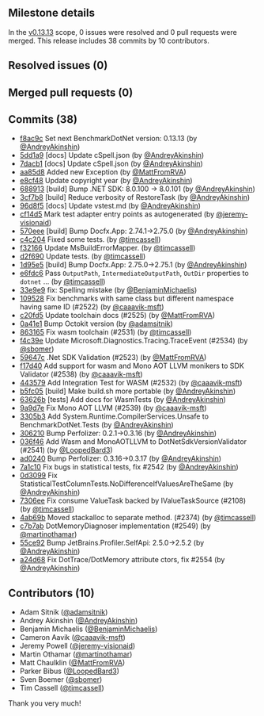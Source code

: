 ## Milestone details

In the [v0.13.13](https://github.com/dotnet/BenchmarkDotNet/issues?q=milestone:v0.13.13) scope, 
0 issues were resolved and 0 pull requests were merged.
This release includes 38 commits by 10 contributors.

## Resolved issues (0)


## Merged pull requests (0)


## Commits (38)

* [f8ac9c](https://github.com/dotnet/BenchmarkDotNet/commit/f8ac9cf7cbdde9178d29f8544ed68ad40fd7c33d) Set next BenchmarkDotNet version: 0.13.13 (by [@AndreyAkinshin](https://github.com/AndreyAkinshin))
* [5dd1a9](https://github.com/dotnet/BenchmarkDotNet/commit/5dd1a985812d3c74f9dcca3c709be182e87c7a08) [docs] Update cSpell.json (by [@AndreyAkinshin](https://github.com/AndreyAkinshin))
* [7dacb1](https://github.com/dotnet/BenchmarkDotNet/commit/7dacb16249714932b94c60257951ef9e4371f7d5) [docs] Update cSpell.json (by [@AndreyAkinshin](https://github.com/AndreyAkinshin))
* [aa85d8](https://github.com/dotnet/BenchmarkDotNet/commit/aa85d8c93eba64a19c7e9ed3c8df3f125bd16a5f) Added new Exception (by [@MattFromRVA](https://github.com/MattFromRVA))
* [e8cf48](https://github.com/dotnet/BenchmarkDotNet/commit/e8cf488c29256a17bbc370c21f31dc7a4b9362c5) Update copyright year (by [@AndreyAkinshin](https://github.com/AndreyAkinshin))
* [688913](https://github.com/dotnet/BenchmarkDotNet/commit/688913230db0cbf6a175ed604fb517784c927f2e) [build] Bump .NET SDK: 8.0.100 -> 8.0.101 (by [@AndreyAkinshin](https://github.com/AndreyAkinshin))
* [3cf7b8](https://github.com/dotnet/BenchmarkDotNet/commit/3cf7b8da7ca1609892fc1a57f988da86bfcb2af3) [build] Reduce verbosity of RestoreTask (by [@AndreyAkinshin](https://github.com/AndreyAkinshin))
* [96d8f5](https://github.com/dotnet/BenchmarkDotNet/commit/96d8f5cb71bf5846c88eebe1d6683627505f0469) [docs] Update vstest.md (by [@AndreyAkinshin](https://github.com/AndreyAkinshin))
* [cf14d5](https://github.com/dotnet/BenchmarkDotNet/commit/cf14d594750f5c3d8c6ecf0bf04991d36c95ecc6) Mark test adapter entry points as autogenerated (by [@jeremy-visionaid](https://github.com/jeremy-visionaid))
* [570eee](https://github.com/dotnet/BenchmarkDotNet/commit/570eeefa20c8692662722cd4bf8a1b663bd361b7) [build] Bump Docfx.App: 2.74.1->2.75.0 (by [@AndreyAkinshin](https://github.com/AndreyAkinshin))
* [c4c204](https://github.com/dotnet/BenchmarkDotNet/commit/c4c204204c18bb37f8025f3bbb0c6b38df4687db) Fixed some tests. (by [@timcassell](https://github.com/timcassell))
* [f32166](https://github.com/dotnet/BenchmarkDotNet/commit/f321667bcb908117924f8b718ba1b5643933566d) Update MsBuildErrorMapper. (by [@timcassell](https://github.com/timcassell))
* [d2f690](https://github.com/dotnet/BenchmarkDotNet/commit/d2f6904d5254c2ed47d12b89146360a9014ce130) Update tests. (by [@timcassell](https://github.com/timcassell))
* [1d95e5](https://github.com/dotnet/BenchmarkDotNet/commit/1d95e558da95e837c609a25dad17c25e2d3dcda5) [build] Bump Docfx.App: 2.75.0->2.75.1 (by [@AndreyAkinshin](https://github.com/AndreyAkinshin))
* [e6fdc6](https://github.com/dotnet/BenchmarkDotNet/commit/e6fdc6b3c4d540983641f5aeca9c93308dc0da7a) Pass `OutputPath`, `IntermediateOutputPath`, `OutDir` properties to `dotnet` ... (by [@timcassell](https://github.com/timcassell))
* [33e9e9](https://github.com/dotnet/BenchmarkDotNet/commit/33e9e93a29a4d05d44dd2771049af0b1604aa551) fix: Spelling mistake (by [@BenjaminMichaelis](https://github.com/BenjaminMichaelis))
* [109528](https://github.com/dotnet/BenchmarkDotNet/commit/109528020e573ef33660e1eea5cac70de7e38e91) Fix benchmarks with same class but different namespace having same ID (#2522) (by [@caaavik-msft](https://github.com/caaavik-msft))
* [c20fd5](https://github.com/dotnet/BenchmarkDotNet/commit/c20fd51959225de1de95c086a34c3686af374727) Update toolchain docs (#2525) (by [@MattFromRVA](https://github.com/MattFromRVA))
* [0a41e1](https://github.com/dotnet/BenchmarkDotNet/commit/0a41e16424cb256caacfdaf490782be83f5b57f4) Bump Octokit version (by [@adamsitnik](https://github.com/adamsitnik))
* [863165](https://github.com/dotnet/BenchmarkDotNet/commit/8631651a33f46c68e07972bbdf72eae7736fceb0) Fix wasm toolchain (#2531) (by [@timcassell](https://github.com/timcassell))
* [f4c39e](https://github.com/dotnet/BenchmarkDotNet/commit/f4c39ee17ec1ddc55da61fd06d1bf18cb293f062) Update Microsoft.Diagnostics.Tracing.TraceEvent (#2534) (by [@sbomer](https://github.com/sbomer))
* [59647c](https://github.com/dotnet/BenchmarkDotNet/commit/59647c9f11d6e66ab596d5019e58bb4ac54498f3) .Net SDK Validation (#2523) (by [@MattFromRVA](https://github.com/MattFromRVA))
* [f17d40](https://github.com/dotnet/BenchmarkDotNet/commit/f17d40ee0c031248a9b04ab2c7238fbbd32daff4) Add support for wasm and Mono AOT LLVM monikers to SDK Validator (#2538) (by [@caaavik-msft](https://github.com/caaavik-msft))
* [443579](https://github.com/dotnet/BenchmarkDotNet/commit/4435799acc497f49c2ceba8588668e595d19044f) Add Integration Test for WASM (#2532) (by [@caaavik-msft](https://github.com/caaavik-msft))
* [b5fc05](https://github.com/dotnet/BenchmarkDotNet/commit/b5fc0595587eda8574351177ca35deb7ec79face) [build] Make build.sh more portable (by [@AndreyAkinshin](https://github.com/AndreyAkinshin))
* [63626b](https://github.com/dotnet/BenchmarkDotNet/commit/63626bb357b802c7f724744f2f29ce2921a351dc) [tests] Add docs for WasmTests (by [@AndreyAkinshin](https://github.com/AndreyAkinshin))
* [9a9d7e](https://github.com/dotnet/BenchmarkDotNet/commit/9a9d7e729059ea3a942f1b5347cecb0eeb7d1776) Fix Mono AOT LLVM (#2539) (by [@caaavik-msft](https://github.com/caaavik-msft))
* [3305b3](https://github.com/dotnet/BenchmarkDotNet/commit/3305b3459a8560194df16fec7b51451d44c7d269) Add System.Runtime.CompilerServices.Unsafe to BenchmarkDotNet.Tests (by [@AndreyAkinshin](https://github.com/AndreyAkinshin))
* [306210](https://github.com/dotnet/BenchmarkDotNet/commit/3062103e4ffd3498f7b5fbbcc68437b36aebca5a) Bump Perfolizer: 0.2.1->0.3.16 (by [@AndreyAkinshin](https://github.com/AndreyAkinshin))
* [036f46](https://github.com/dotnet/BenchmarkDotNet/commit/036f466ad93eccefcd456e22bb2c8017546b4b28) Add Wasm and MonoAOTLLVM to DotNetSdkVersionValidator (#2541) (by [@LoopedBard3](https://github.com/LoopedBard3))
* [ad0240](https://github.com/dotnet/BenchmarkDotNet/commit/ad0240c6d60850a026bfcaba85d46aa94cb3795a) Bump Perfolizer: 0.3.16->0.3.17 (by [@AndreyAkinshin](https://github.com/AndreyAkinshin))
* [7a1c10](https://github.com/dotnet/BenchmarkDotNet/commit/7a1c10dd04336499946c10754b186dc513103a4c) Fix bugs in statistical tests, fix #2542 (by [@AndreyAkinshin](https://github.com/AndreyAkinshin))
* [0d3099](https://github.com/dotnet/BenchmarkDotNet/commit/0d3099163a27ec5a34103d83a1967df7293551d0) Fix StatisticalTestColumnTests.NoDifferenceIfValuesAreTheSame (by [@AndreyAkinshin](https://github.com/AndreyAkinshin))
* [7306ee](https://github.com/dotnet/BenchmarkDotNet/commit/7306ee7defe2b3f3a69ffe0b89bb1a9af58dc76c) Fix consume ValueTask backed by IValueTaskSource (#2108) (by [@timcassell](https://github.com/timcassell))
* [4ab69b](https://github.com/dotnet/BenchmarkDotNet/commit/4ab69be430b74469359d70d4557d2ed039e661ce) Moved stackalloc to separate method. (#2374) (by [@timcassell](https://github.com/timcassell))
* [c7b7ab](https://github.com/dotnet/BenchmarkDotNet/commit/c7b7abf0ded44458ad022eacad2fd9990546cd14) DotMemoryDiagnoser implementation (#2549) (by [@martinothamar](https://github.com/martinothamar))
* [55ce92](https://github.com/dotnet/BenchmarkDotNet/commit/55ce92d7fa2aa26e463350e65b7cf6c0c2c78d97) Bump JetBrains.Profiler.SelfApi: 2.5.0->2.5.2 (by [@AndreyAkinshin](https://github.com/AndreyAkinshin))
* [a24d68](https://github.com/dotnet/BenchmarkDotNet/commit/a24d689361c44356b12892424d25bdf27d13d8da) Fix DotTrace/DotMemory attribute ctors, fix #2554 (by [@AndreyAkinshin](https://github.com/AndreyAkinshin))

## Contributors (10)

* Adam Sitnik ([@adamsitnik](https://github.com/adamsitnik))
* Andrey Akinshin ([@AndreyAkinshin](https://github.com/AndreyAkinshin))
* Benjamin Michaelis ([@BenjaminMichaelis](https://github.com/BenjaminMichaelis))
* Cameron Aavik ([@caaavik-msft](https://github.com/caaavik-msft))
* Jeremy Powell ([@jeremy-visionaid](https://github.com/jeremy-visionaid))
* Martin Othamar ([@martinothamar](https://github.com/martinothamar))
* Matt Chaulklin ([@MattFromRVA](https://github.com/MattFromRVA))
* Parker Bibus ([@LoopedBard3](https://github.com/LoopedBard3))
* Sven Boemer ([@sbomer](https://github.com/sbomer))
* Tim Cassell ([@timcassell](https://github.com/timcassell))

Thank you very much!

